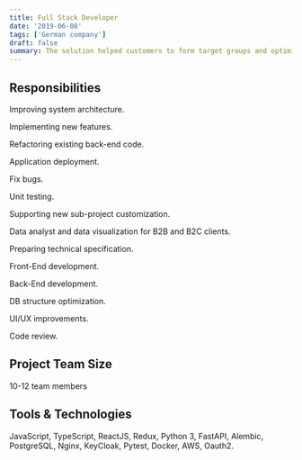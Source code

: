 ```yaml
---
title: Full Stack Developer
date: '2019-06-08'
tags: ['German company']
draft: false
summary: The solution helped customers to form target groups and optimize upstream campaigns to create added value. Effective multichannel solutions to sustainably increase customer business success by establishing and consolidating profitable relationships.
---
```


## Responsibilities

Improving system architecture.

Implementing new features.

Refactoring existing back-end code.

Application deployment.

Fix bugs.

Unit testing.

Supporting new sub-project customization.

Data analyst and data visualization for B2B and B2C clients.

Preparing technical specification.

Front-End development.

Back-End development.

DB structure optimization.

UI/UX improvements.

Code review.

## Project Team Size

10-12 team members

## Tools & Technologies

JavaScript, TypeScript, ReactJS, Redux, Python 3, FastAPI, Alembic, PostgreSQL, Nginx, KeyCloak, Pytest, Docker, AWS, Oauth2.